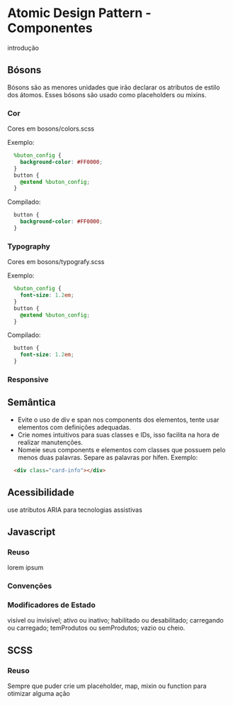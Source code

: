 # Atomic Design Pattern - Componentes

introdução

## Bósons 
Bósons são as menores unidades que irão declarar os atributos de estilo dos átomos. Esses bósons são usado como placeholders ou mixins.

### Cor 
Cores em bosons/colors.scss

Exemplo:

```scss
  %buton_config {
    background-color: #FF0000;
  }
  button {
    @extend %buton_config;
  }
```
Compilado:

```scss
  button {
    background-color: #FF0000;
  }
```

### Typography 
Cores em bosons/typografy.scss

Exemplo:

```scss
  %buton_config {
    font-size: 1.2em;
  }
  button {
    @extend %buton_config;
  }
```
Compilado:

```scss
  button {
    font-size: 1.2em;
  }
```
### Responsive


## Semântica
* Evite o uso de div e span nos components dos elementos, tente usar elementos com definições adequadas.
* Crie nomes intuitivos para suas classes e IDs, isso facilita na hora de realizar manutenções.  
* Nomeie seus components e elementos com classes que possuem pelo menos duas palavras. Separe as palavras por hífen. 
  Exemplo:
  
```html
  <div class="card-info"></div>
```
 
## Acessibilidade
use atributos ARIA para tecnologias assistivas

## Javascript

### Reuso
lorem ipsum

### Convenções

### Modificadores de Estado

visível ou invisível;
ativo ou inativo;
habilitado ou desabilitado;
carregando ou carregado;
temProdutos ou semProdutos;
vazio ou cheio.

## SCSS
### Reuso
Sempre que puder crie um placeholder, map, mixin ou function para otimizar alguma ação
